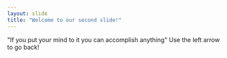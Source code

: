 ```yaml
---
layout: slide
title: "Welcome to our second slide!"
---
```

"If you put your mind to it you can accomplish anything"
Use the left arrow to go back!
